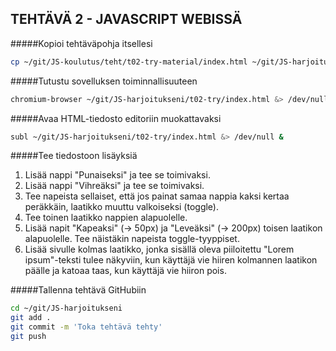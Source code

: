 ## TEHTÄVÄ 2 - JAVASCRIPT WEBISSÄ

#####Kopioi tehtäväpohja itsellesi

```sh
cp ~/git/JS-koulutus/teht/t02-try-material/index.html ~/git/JS-harjoitukseni/t02-try/
```

#####Tutustu sovelluksen toiminnallisuuteen
```sh
chromium-browser ~/git/JS-harjoitukseni/t02-try/index.html &> /dev/null &
```


#####Avaa HTML-tiedosto editoriin muokattavaksi

```sh
subl ~/git/JS-harjoitukseni/t02-try/index.html &> /dev/null &
```

#####Tee tiedostoon lisäyksiä

1. Lisää nappi "Punaiseksi" ja tee se toimivaksi.
2. Lisää nappi "Vihreäksi" ja tee se toimivaksi.
3. Tee napeista sellaiset, että jos painat samaa nappia kaksi kertaa peräkkäin, laatikko muuttu valkoiseksi (toggle).
4. Tee toinen laatikko nappien alapuolelle.
5. Lisää napit "Kapeaksi" (-> 50px) ja "Leveäksi" (-> 200px) toisen laatikon alapuolelle. Tee näistäkin napeista toggle-tyyppiset.
6. Lisää sivulle kolmas laatikko, jonka sisällä oleva piiloitettu "Lorem ipsum"-teksti tulee näkyviin, kun käyttäjä vie hiiren kolmannen laatikon päälle ja katoaa taas, kun käyttäjä vie hiiron pois.

#####Tallenna tehtävä GitHubiin

```sh
cd ~/git/JS-harjoitukseni
git add .
git commit -m 'Toka tehtävä tehty'
git push
```
